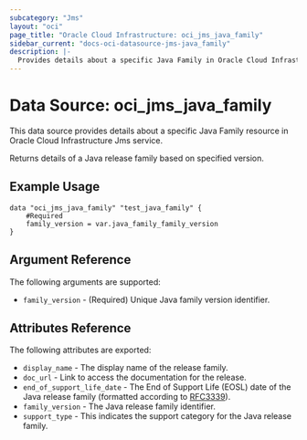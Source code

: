 ```yaml
---
subcategory: "Jms"
layout: "oci"
page_title: "Oracle Cloud Infrastructure: oci_jms_java_family"
sidebar_current: "docs-oci-datasource-jms-java_family"
description: |-
  Provides details about a specific Java Family in Oracle Cloud Infrastructure Jms service
---
```


# Data Source: oci_jms_java_family
This data source provides details about a specific Java Family resource in Oracle Cloud Infrastructure Jms service.

Returns details of a Java release family based on specified version.


## Example Usage

```hcl
data "oci_jms_java_family" "test_java_family" {
	#Required
	family_version = var.java_family_family_version
}
```

## Argument Reference

The following arguments are supported:

* `family_version` - (Required) Unique Java family version identifier.


## Attributes Reference

The following attributes are exported:

* `display_name` - The display name of the release family.
* `doc_url` - Link to access the documentation for the release.
* `end_of_support_life_date` - The End of Support Life (EOSL) date of the Java release family (formatted according to [RFC3339](https://datatracker.ietf.org/doc/html/rfc3339)). 
* `family_version` - The Java release family identifier.
* `support_type` - This indicates the support category for the Java release family.

